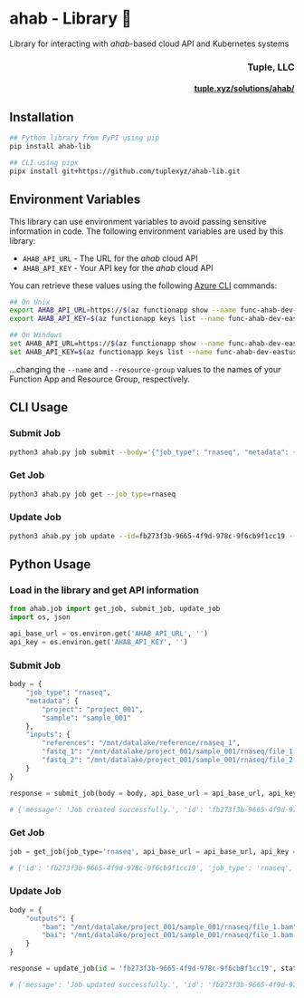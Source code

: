 # ahab - Library 🦑
Library for interacting with _ahab_-based cloud API and Kubernetes systems

<h3 align="right">Tuple, LLC</h3>
<a href="https://tuple.xyz/solutions/ahab/" target="_blank"><h4 align="right">tuple.xyz/solutions/ahab/</h4></a>

## Installation
```bash
## Python library from PyPI using pip
pip install ahab-lib

## CLI using pipx
pipx install git+https://github.com/tuplexyz/ahab-lib.git
```

## Environment Variables
This library can use environment variables to avoid passing sensitive information in code.
The following environment variables are used by this library:
- `AHAB_API_URL` - The URL for the _ahab_ cloud API
- `AHAB_API_KEY` - Your API key for the _ahab_ cloud API

You can retrieve these values using the following [Azure CLI](https://learn.microsoft.com/en-us/cli/azure/install-azure-cli) commands:

```bash
## On Unix
export AHAB_API_URL=https://$(az functionapp show --name func-ahab-dev-eastus-001 --resource-group rg-ahab-dev-eastus-001 --query defaultHostName -o tsv)
export AHAB_API_KEY=$(az functionapp keys list --name func-ahab-dev-eastus-001 --resource-group rg-ahab-dev-eastus-001 --query functionKeys -o tsv)

## On Windows
set AHAB_API_URL=https://$(az functionapp show --name func-ahab-dev-eastus-001 --resource-group rg-ahab-dev-eastus-001 --query defaultHostName -o tsv)
set AHAB_API_KEY=$(az functionapp keys list --name func-ahab-dev-eastus-001 --resource-group rg-ahab-dev-eastus-001 --query functionKeys -o tsv)
```
...changing the `--name` and `--resource-group` values to the names of your Function App and Resource Group, respectively.


## CLI Usage

### Submit Job
```bash
python3 ahab.py job submit --body='{"job_type": "rnaseq", "metadata": {"project": "project_001", "sample": "sample_001"}, "inputs": {"references": "/mnt/datalake/reference/rnaseq_1", "fastq_1": "/mnt/datalake/project_001/sample_001/rnaseq/file_1.fastq.gz", "fastq_2": "/mnt/datalake/project_001/sample_001/rnaseq/file_2.fastq.gz"}}'
```

### Get Job
```bash
python3 ahab.py job get --job_type=rnaseq
```

### Update Job
```bash
python3 ahab.py job update --id=fb273f3b-9665-4f9d-978c-9f6cb9f1cc19 --status=COMPLETE --body='{"outputs": {"bam": "/mnt/datalake/project_001/sample_001/rnaseq/file_1.bam", "bai": "/mnt/datalake/project_001/sample_001/rnaseq/file_1.bam.bai"}}'
```

## Python Usage

### Load in the library and get API information
```python
from ahab.job import get_job, submit_job, update_job
import os, json

api_base_url = os.environ.get('AHAB_API_URL', '')
api_key = os.environ.get('AHAB_API_KEY', '')
```

### Submit Job
```python
body = {
    "job_type": "rnaseq",
    "metadata": {
        "project": "project_001",
        "sample": "sample_001"
    },
    "inputs": {
        "references": "/mnt/datalake/reference/rnaseq_1",
        "fastq_1": "/mnt/datalake/project_001/sample_001/rnaseq/file_1.fastq.gz",
        "fastq_2": "/mnt/datalake/project_001/sample_001/rnaseq/file_2.fastq.gz"
    }
}

response = submit_job(body = body, api_base_url = api_base_url, api_key = api_key)

# {'message': 'Job created successfully.', 'id': 'fb273f3b-9665-4f9d-978c-9f6cb9f1cc19', 'job_type': 'rnaseq'}

```

### Get Job
```python
job = get_job(job_type='rnaseq', api_base_url = api_base_url, api_key = api_key)

# {'id': 'fb273f3b-9665-4f9d-978c-9f6cb9f1cc19', 'job_type': 'rnaseq', 'current_status': 'STARTED', 'status_history': {'2024-04-29T17:10:18.552843': 'PENDING', '2024-04-29T17:11:15.582001': 'STARTED'}, 'metadata': {'project': 'project_001', 'sample': 'sample_001'}, 'inputs': {'references': '/mnt/datalake/reference/rnaseq_1', 'fastq_1': '/mnt/datalake/project_001/sample_001/rnaseq/file_1.fastq.gz', 'fastq_2': '/mnt/datalake/project_001/sample_001/rnaseq/file_2.fastq.gz'}}

```

### Update Job
```python
body = {
    "outputs": {
        "bam": "/mnt/datalake/project_001/sample_001/rnaseq/file_1.bam",
        "bai": "/mnt/datalake/project_001/sample_001/rnaseq/file_1.bam.bai"
    }
}

response = update_job(id = 'fb273f3b-9665-4f9d-978c-9f6cb9f1cc19', status = "COMPLETE", body = body, api_base_url = api_base_url, api_key = api_key)

# {'message': 'Job updated successfully.', 'id': 'fb273f3b-9665-4f9d-978c-9f6cb9f1cc19', 'status': 'COMPLETE'}
```